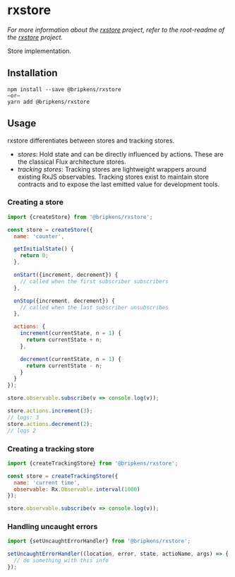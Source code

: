 # rxstore

*For more information about the [rxstore](https://github.com/bripkens/rxstore) project, refer to the root-readme of
the [rxstore](https://github.com/bripkens/rxstore) project.*

Store implementation.

## Installation
```
npm install --save @bripkens/rxstore
–or–
yarn add @bripkens/rxstore
```

## Usage
rxstore differentiates between stores and tracking stores.

 - *stores*: Hold state and can be directly influenced by actions. These are the classical Flux architecture stores.
 - *tracking stores*: Tracking stores are lightweight wrappers around existing RxJS observables. Tracking stores exist
   to maintain store contracts and to expose the last emitted value for development tools.


### Creating a store

```javascript
import {createStore} from '@bripkens/rxstore';

const store = createStore({
  name: 'counter',

  getInitialState() {
    return 0;
  },

  onStart({increment, decrement}) {
    // called when the first subscriber subscribers
  },

  onStop({increment, decrement}) {
    // called when the last subscriber unsubscribes
  },

  actions: {
    increment(currentState, n = 1) {
      return currentState + n;
    },

    decrement(currentState, n = 1) {
      return currentState - n;
    }
  }
});

store.observable.subscribe(v => console.log(v));

store.actions.increment(3);
// logs: 3
store.actions.decrement(2);
// logs 2
```

### Creating a tracking store

```javascript
import {createTrackingStore} from '@bripkens/rxstore';

const store = createTrackingStore({
  name: 'current time',
  observable: Rx.Observable.interval(1000)
});

store.observable.subscribe(v => console.log(v));
```

### Handling uncaught errors

```javascript
import {setUncaughtErrorHandler} from '@bripkens/rxstore';

setUncaughtErrorHandler((location, error, state, actioName, args) => {
  // do something with this info
});
```
